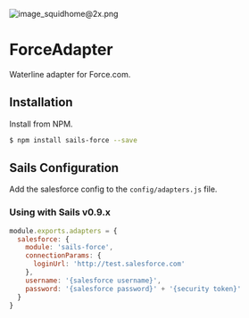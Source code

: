 ![image_squidhome@2x.png](http://i.imgur.com/RIvu9.png)

# ForceAdapter

Waterline adapter for Force.com.

## Installation

Install from NPM.

```bash
$ npm install sails-force --save
```

## Sails Configuration

Add the salesforce config to the `config/adapters.js` file.

### Using with Sails v0.9.x

```javascript
module.exports.adapters = {
  salesforce: {
    module: 'sails-force',
    connectionParams: {
      loginUrl: 'http://test.salesforce.com'
    },
    username: '{salesforce username}',
    password: '{salesforce password}' + '{security token}'
  }
}
```

